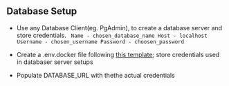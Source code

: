 ## Database Setup

- Use any Database Client(eg. PgAdmin), to create a database server and store credentials.
  `
Name - chosen_database_name
Host - localhost
Username - chosen_username
Password - choosen_password`

- Create a .env.docker file following [this template](env-docker-template.md); store credentials used in databaser server setups
- Populate DATABASE_URL with thethe actual credentials
